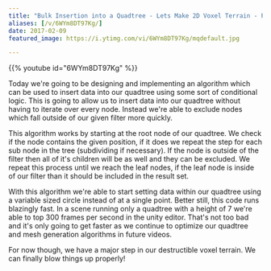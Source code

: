 ```yaml
---
title: "Bulk Insertion into a Quadtree - Lets Make 2D Voxel Terrain - Part 7"
aliases: [/v/6WYm8DT97Kg/]
date: 2017-02-09
featured_image: https://i.ytimg.com/vi/6WYm8DT97Kg/mqdefault.jpg

---
```


{{% youtube id="6WYm8DT97Kg" %}}

Today we're going to be designing and implementing an algorithm which can be used to insert data into our quadtree using some sort of conditional logic. This is going to allow us to insert data into our quadtree without having to iterate over every node. Instead we're able to exclude nodes which fall outside of our given filter more quickly.

This algorithm works by starting at the root node of our quadtree. We check if the node contains the given position, if it does we repeat the step for each sub node in the tree (subdividing if necessary). If the node is outside of the filter then all of it's children will be as well and they can be excluded. We repeat this process until we reach the leaf nodes, if the leaf node is inside of our filter than it should be included in the result set.

With this algorithm we're able to start setting data within our quadtree using a variable sized circle instead of at a single point. Better still, this code runs blazingly fast. In a scene running only a quadtree with a height of 7 we're able to top 300 frames per second in the unity editor. That's not too bad and it's only going to get faster as we continue to optimize our quadtree and mesh generation algorithms in future videos.

For now though, we have a major step in our destructible voxel terrain. We can finally blow things up properly!